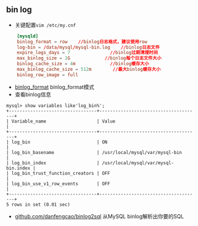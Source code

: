 ## bin log
- 关键配置`vim /etc/my.cnf`
``` conf
	[mysqld]
    binlog_format = row    //binlog日志格式，建议使用row
    log-bin = /data/mysql/mysql-bin.log    //binlog日志文件
    expire_logs_days = 7               //binlog过期清理时间
    max_binlog_size = 1G             //binlog每个日志文件大小
    binlog_cache_size = 4m             //binlog缓存大小
    max_binlog_cache_size = 512m        //最大binlog缓存大小
    binlog_row_image = full
```
- [binlog_format](binlog_format.md)  binlog_format模式
- 查看binlog信息
``` mysql
mysql> show variables like'log_bin%';
+---------------------------------+--------------------------------------+
| Variable_name                   | Value                                |
+---------------------------------+--------------------------------------+
| log_bin                         | ON                                   |
| log_bin_basename                | /usr/local/mysql/var/mysql-bin       |
| log_bin_index                   | /usr/local/mysql/var/mysql-bin.index |
| log_bin_trust_function_creators | OFF                                  |
| log_bin_use_v1_row_events       | OFF                                  |
+---------------------------------+--------------------------------------+
5 rows in set (0.01 sec)
```
- [github.com/danfengcao/binlog2sql](https://github.com/danfengcao/binlog2sql) 从MySQL binlog解析出你要的SQL